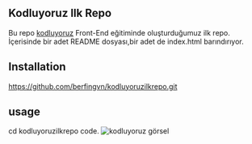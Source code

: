 ## Kodluyoruz Ilk Repo
Bu repo [kodluyoruz](https://kodluyoruz.org) Front-End eğitiminde oluşturduğumuz ilk repo. İçerisinde bir adet README dosyası,bir adet de index.html barındırıyor.
## Installation
https://github.com/berfingvn/kodluyoruzilkrepo.git
## usage
cd kodluyoruzilkrepo code.
![kodluyoruz görsel](https://tr.pinterest.com/pin/383791199494003896/)
